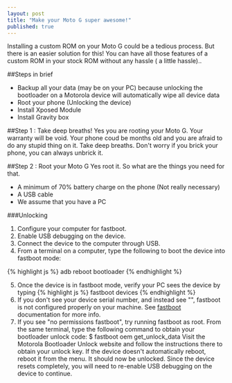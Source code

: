 ```yaml
---
layout: post
title: "Make your Moto G super awesome!"
published: true
---
```


Installing a custom ROM on your Moto G could be a tedious process. But there is an easier solution for this! You can have all those features of a custom ROM in your stock ROM without any hassle ( a little hassle)..

##Steps in brief

* Backup all your data (may be on your PC) because unlocking the bootloader on a Motorola device will automatically wipe all device data
* Root your phone (Unlocking the device)
* Install Xposed Module
* Install Gravity box



##Step 1 : Take deep breaths!
Yes you are rooting your Moto G. Your warranty will be void. Your phone coud be months old and you are afraid to do any stupid thing on it. Take deep breaths. Don't worry if you brick your phone, you can always unbrick it.

##Step 2 : Root your Moto G
Yes root it. So what are the things you need for that.

* A minimum of 70% battery charge on the phone (Not really necessary)
* A USB cable
* We assume that you have a PC

###Unlocking
1. Configure your computer for fastboot.
2. Enable USB debugging on the device.
3. Connect the device to the computer through USB.
4. From a terminal on a computer, type the following to boot the device into fastboot mode:

{% highlight js %}
adb reboot bootloader
{% endhighlight %}

5. Once the device is in fastboot mode, verify your PC sees the device by typing {% highlight js %}
fastboot devices
{% endhighlight %}
6. If you don't see your device serial number, and instead see "<waiting for device>", fastboot is not configured properly on your machine. See [fastboot](http://forum.xda-developers.com/showthread.php?t=2277112) documentation for more info.
7. If you see "no permissions	fastboot", try running fastboot as root.
From the same terminal, type the following command to obtain your bootloader unlock code:
$ fastboot oem get_unlock_data
Visit the Motorola Bootloader Unlock website and follow the instructions there to obtain your unlock key.
If the device doesn't automatically reboot, reboot it from the menu. It should now be unlocked.
Since the device resets completely, you will need to re-enable USB debugging on the device to continue.